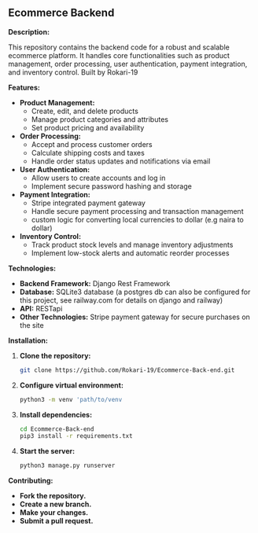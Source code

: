 ## **Ecommerce Backend**

**Description:**

This repository contains the backend code for a robust and scalable ecommerce platform. It handles core functionalities such as product management, order processing, user authentication, payment integration, and inventory control.
Built by Rokari-19

**Features:**

* **Product Management:**
  * Create, edit, and delete products
  * Manage product categories and attributes
  * Set product pricing and availability
* **Order Processing:**
  * Accept and process customer orders
  * Calculate shipping costs and taxes
  * Handle order status updates and notifications via email
* **User Authentication:**
  * Allow users to create accounts and log in
  * Implement secure password hashing and storage
* **Payment Integration:**
  * Stripe integrated payment gateway
  * Handle secure payment processing and transaction management
  * custom logic for converting local currencies to dollar (e.g naira to dollar)
* **Inventory Control:**
  * Track product stock levels and manage inventory adjustments
  * Implement low-stock alerts and automatic reorder processes

**Technologies:**

* **Backend Framework:** Django Rest Framework
* **Database:** SQLite3 database (a postgres db can also be configured for this project, see railway.com for details on django and railway)
* **API:** RESTapi
* **Other Technologies:** Stripe payment gateway for secure purchases on the site

**Installation:**

1. **Clone the repository:**
   ```bash
   git clone https://github.com/Rokari-19/Ecommerce-Back-end.git
   ```
   
2. **Configure virtual environment:**
   ```bash
   python3 -m venv 'path/to/venv
   
4. **Install dependencies:**
   ```bash
   cd Ecommerce-Back-end
   pip3 install -r requirements.txt
   ```
5. **Start the server:**
   ```bash
   python3 manage.py runserver
   ```
**Contributing:**

* **Fork the repository.**
* **Create a new branch.**
* **Make your changes.**
* **Submit a pull request.**
